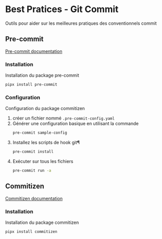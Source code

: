 # Best Pratices - Git Commit

Outils pour aider sur les meilleures pratiques des conventionnels commit

## Pre-commit
[Pre-commit documentation](https://pre-commit.com/#install)

### Installation

Installation du package pre-commit
```bash
pipx install pre-commit
```
    
### Configuration

Configuration du package commitizen
1. créer un fichier nommé `.pre-commit-config.yaml`
2. Générer une configuration  basique en utilisant la commande 
    ```bash
    pre-commit sample-config
    ```
3. Installez les scripts de hook git¶
    ```bash
    pre-commit install
    ```
4. Exécuter sur tous les fichiers
    ```bash
    pre-commit run -a
    ```

## Commitizen
[Commitizen documentation](https://commitizen-tools.github.io/commitizen/#installation)

### Installation

Installation du package commitizen
```bash
pipx install commitizen
```